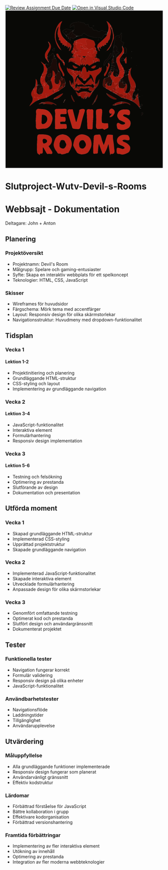 [![Review Assignment Due Date](https://classroom.github.com/assets/deadline-readme-button-22041afd0340ce965d47ae6ef1cefeee28c7c493a6346c4f15d667ab976d596c.svg)](https://classroom.github.com/a/8e-ZtWRM)
[![Open in Visual Studio Code](https://classroom.github.com/assets/open-in-vscode-2e0aaae1b6195c2367325f4f02e2d04e9abb55f0b24a779b69b11b9e10269abc.svg)](https://classroom.github.com/online_ide?assignment_repo_id=19273308&assignment_repo_type=AssignmentRepo)
[![Open Github Pages](https://github.com/ntisod/spelsajt-wutv1-te23-devil-s-room/blob/main/images/logo.svg)](https://ntisod.github.io/spelsajt-wutv1-te23-devil-s-room/)
# Slutproject-Wutv-Devil-s-Rooms

# Webbsajt - Dokumentation
Deltagare: John + Anton

## Planering
### Projektöversikt
- Projektnamn: Devil's Room
- Målgrupp: Spelare och gaming-entusiaster
- Syfte: Skapa en interaktiv webbplats för ett spelkoncept
- Teknologier: HTML, CSS, JavaScript

### Skisser
- Wireframes för huvudsidor
- Färgschema: Mörk tema med accentfärger
- Layout: Responsiv design för olika skärmstorlekar
- Navigationsstruktur: Huvudmeny med dropdown-funktionalitet

## Tidsplan
### Vecka 1
#### Lektion 1-2
- Projektinitiering och planering
- Grundläggande HTML-struktur
- CSS-styling och layout
- Implementering av grundläggande navigation

### Vecka 2
#### Lektion 3-4
- JavaScript-funktionalitet
- Interaktiva element
- Formulärhantering
- Responsiv design implementation

### Vecka 3
#### Lektion 5-6
- Testning och felsökning
- Optimering av prestanda
- Slutförande av design
- Dokumentation och presentation

## Utförda moment
### Vecka 1
- Skapad grundläggande HTML-struktur
- Implementerad CSS-styling
- Upprättad projektstruktur
- Skapade grundläggande navigation

### Vecka 2
- Implementerad JavaScript-funktionalitet
- Skapade interaktiva element
- Utvecklade formulärhantering
- Anpassade design för olika skärmstorlekar

### Vecka 3
- Genomfört omfattande testning
- Optimerat kod och prestanda
- Slutfört design och användargränssnitt
- Dokumenterat projektet

## Tester
### Funktionella tester
- Navigation fungerar korrekt
- Formulär validering
- Responsiv design på olika enheter
- JavaScript-funktionalitet

### Användbarhetstester
- Navigationsflöde
- Laddningstider
- Tillgänglighet
- Användarupplevelse

## Utvärdering
### Måluppfyllelse
- Alla grundläggande funktioner implementerade
- Responsiv design fungerar som planerat
- Användarvänligt gränssnitt
- Effektiv kodstruktur

### Lärdomar
- Förbättrad förståelse för JavaScript
- Bättre kollaboration i grupp
- Effektivare kodorganisation
- Förbättrad versionshantering

### Framtida förbättringar
- Implementering av fler interaktiva element
- Utökning av innehåll
- Optimering av prestanda
- Integration av fler moderna webbteknologier